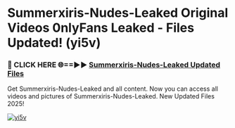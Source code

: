 # Summerxiris-Nudes-Leaked Original Videos 0nlyFans Leaked - Files Updated! (yi5v)

<h3>🔴 CLICK HERE 🌐==►► <a href="https://tinyurl.com/4mcuefdz" rel="nofollow">Summerxiris-Nudes-Leaked Updated Files</a></h3>

Get Summerxiris-Nudes-Leaked and all content. Now you can access all videos and pictures of Summerxiris-Nudes-Leaked. New Updated Files 2025!

[![yi5v](https://i.imgur.com/StAQSOY.gif)](https://tinyurl.com/4mcuefdz)
